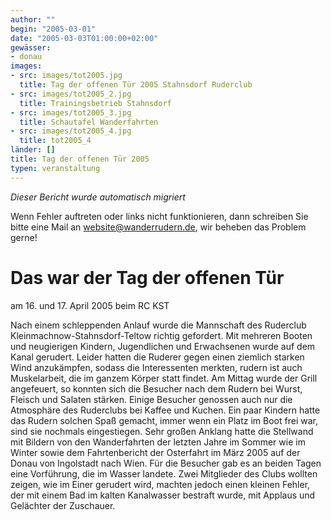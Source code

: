 ```yaml
---
author: ""
begin: "2005-03-01"
date: "2005-03-03T01:00:00+02:00"
gewässer:
- donau
images:
- src: images/tot2005.jpg
  title: Tag der offenen Tür 2005 Stahnsdorf Ruderclub
- src: images/tot2005_2.jpg
  title: Trainingsbetrieb Stahnsdorf
- src: images/tot2005_3.jpg
  title: Schautafel Wanderfahrten
- src: images/tot2005_4.jpg
  title: tot2005_4
länder: []
title: Tag der offenen Tür 2005
typen: veranstaltung
---
```



*Dieser Bericht wurde automatisch migriert*

Wenn Fehler auftreten oder links nicht funktionieren, dann schreiben Sie bitte eine Mail an website@wanderrudern.de, wir beheben das Problem gerne!



# Das war der Tag der offenen Tür


am 16. und 17. April 2005 beim RC KST

Nach einem schleppenden Anlauf wurde die Mannschaft des Ruderclub Kleinmachnow-Stahnsdorf-Teltow richtig gefordert. Mit mehreren Booten und neugierigen Kindern, Jugendlichen und Erwachsenen wurde auf dem Kanal gerudert. Leider hatten die Ruderer gegen einen ziemlich starken Wind anzukämpfen, sodass die Interessenten merkten, rudern ist auch Muskelarbeit, die im ganzem Körper statt findet. Am Mittag wurde der Grill angefeuert, so konnten sich die Besucher nach dem Rudern bei Wurst, Fleisch und Salaten stärken. Einige Besucher genossen auch nur die Atmosphäre des Ruderclubs bei Kaffee und Kuchen. Ein paar Kindern hatte das Rudern solchen Spaß gemacht, immer wenn ein Platz im Boot frei war, sind sie nochmals eingestiegen. Sehr großen Anklang hatte die Stellwand mit Bildern von den Wanderfahrten der letzten Jahre im Sommer wie im Winter sowie dem Fahrtenbericht der Osterfahrt im März 2005 auf der Donau von Ingolstadt nach Wien. Für die Besucher gab es an beiden Tagen eine Vorführung, die im Wasser landete. Zwei Mitglieder des Clubs wollten zeigen, wie im Einer gerudert wird, machten jedoch einen kleinen Fehler, der mit einem Bad im kalten Kanalwasser bestraft wurde, mit Applaus und Gelächter der Zuschauer.
